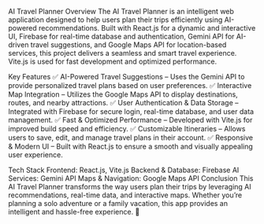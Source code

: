AI Travel Planner
Overview
The AI Travel Planner is an intelligent web application designed to help users plan their trips efficiently using AI-powered recommendations. Built with React.js for a dynamic and interactive UI, Firebase for real-time database and authentication, Gemini API for AI-driven travel suggestions, and Google Maps API for location-based services, this project delivers a seamless and smart travel experience. Vite.js is used for fast development and optimized performance.

Key Features
✅ AI-Powered Travel Suggestions – Uses the Gemini API to provide personalized travel plans based on user preferences.
✅ Interactive Map Integration – Utilizes the Google Maps API to display destinations, routes, and nearby attractions.
✅ User Authentication & Data Storage – Integrated with Firebase for secure login, real-time database, and user data management.
✅ Fast & Optimized Performance – Developed with Vite.js for improved build speed and efficiency.
✅ Customizable Itineraries – Allows users to save, edit, and manage travel plans in their account.
✅ Responsive & Modern UI – Built with React.js to ensure a smooth and visually appealing user experience.

Tech Stack
Frontend: React.js, Vite.js
Backend & Database: Firebase
AI Services: Gemini API
Maps & Navigation: Google Maps API
Conclusion
This AI Travel Planner transforms the way users plan their trips by leveraging AI recommendations, real-time data, and interactive maps. Whether you’re planning a solo adventure or a family vacation, this app provides an intelligent and hassle-free experience. 🚀
